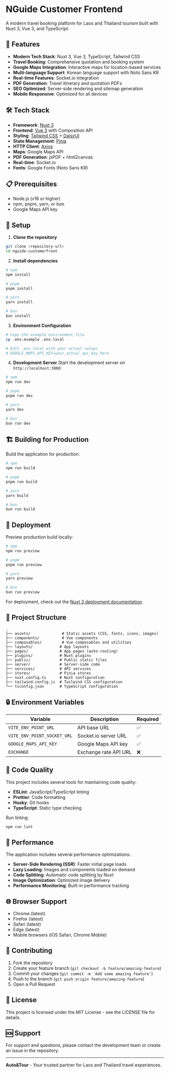 # NGuide Customer Frontend

A modern travel booking platform for Laos and Thailand tourism built with Nuxt 3, Vue 3, and TypeScript.

## 🚀 Features

- **Modern Tech Stack**: Nuxt 3, Vue 3, TypeScript, Tailwind CSS
- **Travel Booking**: Comprehensive quotation and booking system
- **Google Maps Integration**: Interactive maps for location-based services
- **Multi-language Support**: Korean language support with Noto Sans KR
- **Real-time Features**: Socket.io integration
- **PDF Generation**: Travel itinerary and quotation PDFs
- **SEO Optimized**: Server-side rendering and sitemap generation
- **Mobile Responsive**: Optimized for all devices

## 🛠️ Tech Stack

- **Framework**: [Nuxt 3](https://nuxt.com/)
- **Frontend**: [Vue 3](https://vuejs.org/) with Composition API
- **Styling**: [Tailwind CSS](https://tailwindcss.com/) + [DaisyUI](https://daisyui.com/)
- **State Management**: [Pinia](https://pinia.vuejs.org/)
- **HTTP Client**: [Axios](https://axios-http.com/)
- **Maps**: Google Maps API
- **PDF Generation**: jsPDF + html2canvas
- **Real-time**: Socket.io
- **Fonts**: Google Fonts (Noto Sans KR)

## 📋 Prerequisites

- Node.js (v18 or higher)
- npm, pnpm, yarn, or bun
- Google Maps API key

## 🔧 Setup

1. **Clone the repository**

```bash
git clone <repository-url>
cd nguide-customerfront
```

2. **Install dependencies**

```bash
# npm
npm install

# pnpm
pnpm install

# yarn
yarn install

# bun
bun install
```

3. **Environment Configuration**

```bash
# Copy the example environment file
cp .env.example .env.local

# Edit .env.local with your actual values
# GOOGLE_MAPS_API_KEY=your_actual_api_key_here
```

4. **Development Server**
   Start the development server on `http://localhost:3000`:

```bash
# npm
npm run dev

# pnpm
pnpm run dev

# yarn
yarn dev

# bun
bun run dev
```

## 🏗️ Building for Production

Build the application for production:

```bash
# npm
npm run build

# pnpm
pnpm run build

# yarn
yarn build

# bun
bun run build
```

## 🚀 Deployment

Preview production build locally:

```bash
# npm
npm run preview

# pnpm
pnpm run preview

# yarn
yarn preview

# bun
bun run preview
```

For deployment, check out the [Nuxt 3 deployment documentation](https://nuxt.com/docs/getting-started/deployment).

## 📁 Project Structure

```
.
├── assets/              # Static assets (CSS, fonts, icons, images)
├── components/          # Vue components
├── composables/         # Vue composables and utilities
├── layouts/            # App layouts
├── pages/              # App pages (auto-routing)
├── plugins/            # Nuxt plugins
├── public/             # Public static files
├── server/             # Server-side code
├── services/           # API services
├── stores/             # Pinia stores
├── nuxt.config.ts      # Nuxt configuration
├── tailwind.config.js  # Tailwind CSS configuration
└── tsconfig.json       # TypeScript configuration
```

## 🔒 Environment Variables

| Variable                    | Description           | Required |
| --------------------------- | --------------------- | -------- |
| `VITE_ENV_POINT_URL`        | API base URL          | ✅       |
| `VITE_ENV_POINT_SOCKET_URL` | Socket.io server URL  | ✅       |
| `GOOGLE_MAPS_API_KEY`       | Google Maps API key   | ✅       |
| `EXCHANGE`                  | Exchange rate API URL | ❌       |

## 🧪 Code Quality

This project includes several tools for maintaining code quality:

- **ESLint**: JavaScript/TypeScript linting
- **Prettier**: Code formatting
- **Husky**: Git hooks
- **TypeScript**: Static type checking

Run linting:

```bash
npm run lint
```

## 📱 Performance

The application includes several performance optimizations:

- **Server-Side Rendering (SSR)**: Faster initial page loads
- **Lazy Loading**: Images and components loaded on demand
- **Code Splitting**: Automatic code splitting by Nuxt
- **Image Optimization**: Optimized image delivery
- **Performance Monitoring**: Built-in performance tracking

## 🌐 Browser Support

- Chrome (latest)
- Firefox (latest)
- Safari (latest)
- Edge (latest)
- Mobile browsers (iOS Safari, Chrome Mobile)

## 🤝 Contributing

1. Fork the repository
2. Create your feature branch (`git checkout -b feature/amazing-feature`)
3. Commit your changes (`git commit -m 'Add some amazing feature'`)
4. Push to the branch (`git push origin feature/amazing-feature`)
5. Open a Pull Request

## 📝 License

This project is licensed under the MIT License - see the LICENSE file for details.

## 🆘 Support

For support and questions, please contact the development team or create an issue in the repository.

---

**Auto&Tour** - Your trusted partner for Laos and Thailand travel experiences.
